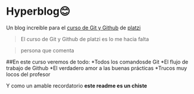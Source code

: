 # Hyperblog😊
Un blog increible para el [curso de Git y Github](https://platzi.com/cursos/git-github/) de [platzi](https://platzi.com/home)
>El curso de Git y Github de platzi es lo me hacia falta

>persona que comenta

##En este curso veremos de todo:
*Todos los comandosde Git
*El flujo de trabajo de Github
*El verdadero amor a las buenas prácticas
*Trucos muy locos del profesor

Y como un amable recordatorio **este readme es un chiste**
